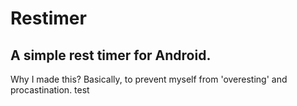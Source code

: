 # Restimer
A simple rest timer for Android.
---
Why I made this?
Basically, to prevent myself from 'overesting' and procastination.
test
